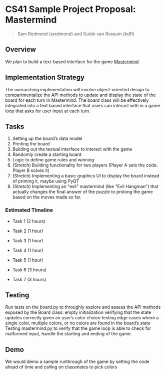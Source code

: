 # CS41 Sample Project Proposal: Mastermind

> Sam Redmond (sredmond) and Guido van Rossum (bdfl)

## Overview

We plan to build a text-based interface for the game [Mastermind]( https://en.wikipedia.org/wiki/Mastermind_(board_game) )

## Implementation Strategy

The overarching implementation will involve object-oriented design to compartmentalize the API methods to update and display the state of the board for each turn in Mastermind. The board class will be effectively integrated into a text based interface that users can interact with in a game loop that asks for user input at each turn.

## Tasks

1. Setting up the board’s data model
2. Printing the board
3. Building out the textual interface to interact with the game
4. Randomly create a starting board
5. Logic to define game rules and winning
6. (Stretch) Building functionality for two players (Player A sets the code. Player B solves it) 
7. (Stretch) Implementing a basic graphics UI to display the board instead of printing it, maybe using PyQT
8. (Stretch) Implementing an "evil" mastermind (like "Evil Hangman") that actually changes the final answer of the puzzle to prolong the game based on the moves made so far.

### Estimated Timeline

* Task 1 (2 hours)
* Task 2 (1 hour)
* Task 3 (1 hour)
* Task 4 (1 hour)
* Task 5 (1 hour)
* Task 6 (3 hours)

* Task 7 (3 hours)

## Testing
Run tests on the board.py to throughly explore and assess the API methods exposed by the Board class: 
empty initialization
verifying that the state updates correctly given an user’s color choice
testing edge cases where a single color, multiple colors, or no colors are found in the board’s state
Testing mastermind.py to verify that the game loop is able to check for malformed input, handle the starting and ending of the game.

## Demo
We would demo a sample runthrough of the game by setting the code ahead of time and calling on classmates to pick colors 
